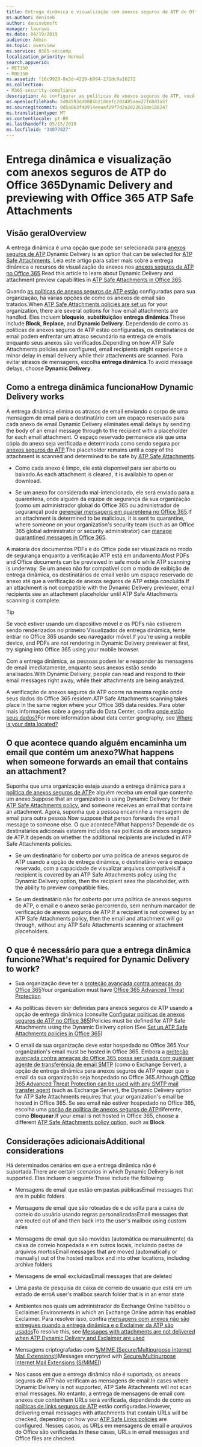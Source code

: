 ```yaml
---
title: Entrega dinâmica e visualização com anexos seguros de ATP do Office 365
ms.author: deniseb
author: denisebmsft
manager: laurawi
ms.date: 04/19/2019
audience: Admin
ms.topic: overview
ms.service: O365-seccomp
localization_priority: Normal
search.appverid:
- MET150
- MOE150
ms.assetid: f16c9928-8e3d-4219-b994-271dc9a16272
ms.collection:
- M365-security-compliance
description: Ao configurar as políticas de anexos seguros de ATP, você escolhe a entrega dinâmica para evitar atrasos de mensagens e permite que as pessoas visualizem os anexos que estão sendo examinados.
ms.openlocfilehash: 5d04593dd0884b21deefc202485aee27f60d1a5f
ms.sourcegitcommit: 0d5a863f48914eeaaf29f7d2a2022618de186247
ms.translationtype: MT
ms.contentlocale: pt-BR
ms.lasthandoff: 05/15/2019
ms.locfileid: "34077827"
---
```

# <a name="dynamic-delivery-and-previewing-with-office-365-atp-safe-attachments"></a><span data-ttu-id="d255a-103">Entrega dinâmica e visualização com anexos seguros de ATP do Office 365</span><span class="sxs-lookup"><span data-stu-id="d255a-103">Dynamic Delivery and previewing with Office 365 ATP Safe Attachments</span></span>

## <a name="overview"></a><span data-ttu-id="d255a-104">Visão geral</span><span class="sxs-lookup"><span data-stu-id="d255a-104">Overview</span></span>

<span data-ttu-id="d255a-105">A entrega dinâmica é uma opção que pode ser selecionada para [anexos seguros de ATP](atp-safe-attachments.md).</span><span class="sxs-lookup"><span data-stu-id="d255a-105">Dynamic Delivery is an option that can be selected for [ATP Safe Attachments](atp-safe-attachments.md).</span></span> <span data-ttu-id="d255a-106">Leia este artigo para saber mais sobre a entrega dinâmica e recursos de visualização de anexos nos [anexos seguros de ATP no Office 365](atp-safe-attachments.md).</span><span class="sxs-lookup"><span data-stu-id="d255a-106">Read this article to learn about Dynamic Delivery and attachment preview capabilities in [ATP Safe Attachments in Office 365](atp-safe-attachments.md).</span></span>

<span data-ttu-id="d255a-107">Quando [as políticas de anexos seguros de ATP estão](set-up-atp-safe-attachments-policies.md) configuradas para sua organização, há várias opções de como os anexos de email são tratados.</span><span class="sxs-lookup"><span data-stu-id="d255a-107">When [ATP Safe Attachments policies are set up](set-up-atp-safe-attachments-policies.md) for your organization, there are several options for how email attachments are handled.</span></span> <span data-ttu-id="d255a-108">Eles incluem **bloqueio**, **substituição**e **entrega dinâmica**.</span><span class="sxs-lookup"><span data-stu-id="d255a-108">These include **Block**, **Replace**, and **Dynamic Delivery**.</span></span> <span data-ttu-id="d255a-109">Dependendo de como as políticas de anexos seguros de ATP estão configuradas, os destinatários de email podem enfrentar um atraso secundário na entrega de emails enquanto seus anexos são verificados.</span><span class="sxs-lookup"><span data-stu-id="d255a-109">Depending on how ATP Safe Attachments policies are configured, email recipients might experience a minor delay in email delivery while their attachments are scanned.</span></span> <span data-ttu-id="d255a-110">Para evitar atrasos de mensagens, escolha **entrega dinâmica**.</span><span class="sxs-lookup"><span data-stu-id="d255a-110">To avoid message delays, choose **Dynamic Delivery**.</span></span>
  
## <a name="how-dynamic-delivery-works"></a><span data-ttu-id="d255a-111">Como a entrega dinâmica funciona</span><span class="sxs-lookup"><span data-stu-id="d255a-111">How Dynamic Delivery works</span></span>
  
<span data-ttu-id="d255a-112">A entrega dinâmica elimina os atrasos de email enviando o corpo de uma mensagem de email para o destinatário com um espaço reservado para cada anexo de email.</span><span class="sxs-lookup"><span data-stu-id="d255a-112">Dynamic Delivery eliminates email delays by sending the body of an email message through to the recipient with a placeholder for each email attachment.</span></span> <span data-ttu-id="d255a-113">O espaço reservado permanece até que uma cópia do anexo seja verificada e determinada como sendo segura por [anexos seguros de ATP](atp-safe-attachments.md).</span><span class="sxs-lookup"><span data-stu-id="d255a-113">The placeholder remains until a copy of the attachment is scanned and determined to be safe by [ATP Safe Attachments](atp-safe-attachments.md).</span></span> 

- <span data-ttu-id="d255a-114">Como cada anexo é limpo, ele está disponível para ser aberto ou baixado.</span><span class="sxs-lookup"><span data-stu-id="d255a-114">As each attachment is cleared, it is available to open or download.</span></span> 

- <span data-ttu-id="d255a-115">Se um anexo for considerado mal-intencionado, ele será enviado para a quarentena, onde alguém da equipe de segurança da sua organização (como um administrador global do Office 365 ou administrador de segurança) pode [gerenciar mensagens em quarentena no Office 365](manage-quarantined-messages-and-files.md).</span><span class="sxs-lookup"><span data-stu-id="d255a-115">If an attachment is determined to be malicious, it is sent to quarantine, where someone on your organization's security team (such as an Office 365 global administrator or security administrator) can [manage quarantined messages in Office 365](manage-quarantined-messages-and-files.md).</span></span>

<span data-ttu-id="d255a-116">A maioria dos documentos PDFs e do Office pode ser visualizada no modo de segurança enquanto a verificação ATP está em andamento.</span><span class="sxs-lookup"><span data-stu-id="d255a-116">Most PDFs and Office documents can be previewed in safe mode while ATP scanning is underway.</span></span> <span data-ttu-id="d255a-117">Se um anexo não for compatível com o modo de exibição de entrega dinâmica, os destinatários de email verão um espaço reservado de anexo até que a verificação de anexos seguros de ATP esteja concluída.</span><span class="sxs-lookup"><span data-stu-id="d255a-117">If an attachment is not compatible with the Dynamic Delivery previewer, email recipients see an attachment placeholder until ATP Safe Attachments scanning is complete.</span></span>

> [!TIP]
> <span data-ttu-id="d255a-118">Se você estiver usando um dispositivo móvel e os PDFs não estiverem sendo renderizados no primeiro Visualizador de entrega dinâmica, tente entrar no Office 365 usando seu navegador móvel.</span><span class="sxs-lookup"><span data-stu-id="d255a-118">If you're using a mobile device, and PDFs are not rendering in Dynamic Delivery previewer at first, try signing into Office 365 using your mobile browser.</span></span>

<span data-ttu-id="d255a-119">Com a entrega dinâmica, as pessoas podem ler e responder às mensagens de email imediatamente, enquanto seus anexos estão sendo analisados.</span><span class="sxs-lookup"><span data-stu-id="d255a-119">With Dynamic Delivery, people can read and respond to their email messages right away, while their attachments are being analyzed.</span></span> 

<span data-ttu-id="d255a-120">A verificação de anexos seguros de ATP ocorre na mesma região onde seus dados do Office 365 residem.</span><span class="sxs-lookup"><span data-stu-id="d255a-120">ATP Safe Attachments scanning takes place in the same region where your Office 365 data resides.</span></span> <span data-ttu-id="d255a-121">Para obter mais informações sobre a geografia do Data Center, confira [onde estão seus dados?](https://products.office.com/where-is-your-data-located?geo=All)</span><span class="sxs-lookup"><span data-stu-id="d255a-121">For more information about data center geography, see [Where is your data located?](https://products.office.com/where-is-your-data-located?geo=All)</span></span> 
  
## <a name="what-happens-when-someone-forwards-an-email-that-contains-an-attachment"></a><span data-ttu-id="d255a-122">O que acontece quando alguém encaminha um email que contém um anexo?</span><span class="sxs-lookup"><span data-stu-id="d255a-122">What happens when someone forwards an email that contains an attachment?</span></span>

<span data-ttu-id="d255a-123">Suponha que uma organização esteja usando a entrega dinâmica para a [política de anexos seguros de ATP](set-up-atp-safe-attachments-policies.md)e alguém receba um email que contenha um anexo.</span><span class="sxs-lookup"><span data-stu-id="d255a-123">Suppose that an organization is using Dynamic Delivery for their [ATP Safe Attachments policy](set-up-atp-safe-attachments-policies.md), and someone receives an email that contains an attachment.</span></span> <span data-ttu-id="d255a-124">Agora, suponha que a pessoa encaminhe a mensagem de email para outra pessoa.</span><span class="sxs-lookup"><span data-stu-id="d255a-124">Now suppose that person forwards the email message to someone else.</span></span> <span data-ttu-id="d255a-125">O que acontece?</span><span class="sxs-lookup"><span data-stu-id="d255a-125">What happens?</span></span> <span data-ttu-id="d255a-126">Depende de os destinatários adicionais estarem incluídos nas políticas de anexos seguros de ATP.</span><span class="sxs-lookup"><span data-stu-id="d255a-126">It depends on whether the additional recipients are included in ATP Safe Attachments policies.</span></span>
  
- <span data-ttu-id="d255a-127">Se um destinatário for coberto por uma política de anexos seguros de ATP usando a opção de entrega dinâmica, o destinatário verá o espaço reservado, com a capacidade de visualizar arquivos compatíveis.</span><span class="sxs-lookup"><span data-stu-id="d255a-127">If a recipient is covered by an ATP Safe Attachments policy using the Dynamic Delivery option, then the recipient sees the placeholder, with the ability to preview compatible files.</span></span>
    
- <span data-ttu-id="d255a-128">Se um destinatário não for coberto por uma política de anexos seguros de ATP, o email e o anexo serão percorrendo, sem nenhum marcador de verificação de anexos seguros de ATP.</span><span class="sxs-lookup"><span data-stu-id="d255a-128">If a recipient is not covered by an ATP Safe Attachments policy, then the email and attachment will go through, without any ATP Safe Attachments scanning or attachment placeholders.</span></span>
    
## <a name="whats-required-for-dynamic-delivery-to-work"></a><span data-ttu-id="d255a-129">O que é necessário para que a entrega dinâmica funcione?</span><span class="sxs-lookup"><span data-stu-id="d255a-129">What's required for Dynamic Delivery to work?</span></span>

- <span data-ttu-id="d255a-130">Sua organização deve ter a [proteção avançada contra ameaças do Office 365](office-365-atp.md)</span><span class="sxs-lookup"><span data-stu-id="d255a-130">Your organization must have [Office 365 Advanced Threat Protection](office-365-atp.md)</span></span>
    
- <span data-ttu-id="d255a-131">As políticas devem ser definidas para anexos seguros de ATP usando a opção de entrega dinâmica (consulte [Configurar políticas de anexos seguros de ATP no Office 365](set-up-atp-safe-attachments-policies.md))</span><span class="sxs-lookup"><span data-stu-id="d255a-131">Policies must be defined for ATP Safe Attachments using the Dynamic Delivery option (See [Set up ATP Safe Attachments policies in Office 365](set-up-atp-safe-attachments-policies.md))</span></span>
    
- <span data-ttu-id="d255a-132">O email da sua organização deve estar hospedado no Office 365.</span><span class="sxs-lookup"><span data-stu-id="d255a-132">Your organization's email must be hosted in Office 365.</span></span> <span data-ttu-id="d255a-133">Embora a [proteção avançada contra ameaças do Office 365 possa ser usada com qualquer agente de transferência de email SMTP](https://docs.microsoft.com/office365/servicedescriptions/office-365-advanced-threat-protection-service-description#requirements-for-office-365-advanced-threat-protection-atp) (como o Exchange Server), a opção de entrega dinâmica para anexos seguros de ATP requer que o email da sua organização seja hospedado no Office 365.</span><span class="sxs-lookup"><span data-stu-id="d255a-133">Although [Office 365 Advanced Threat Protection can be used with any SMTP mail transfer agent](https://docs.microsoft.com/office365/servicedescriptions/office-365-advanced-threat-protection-service-description#requirements-for-office-365-advanced-threat-protection-atp) (such as Exchange Server), the Dynamic Delivery option for ATP Safe Attachments requires that your organization's email be hosted in Office 365.</span></span> <span data-ttu-id="d255a-134">Se seu email não estiver hospedado no Office 365, escolha uma [opção de política de anexos seguros de ATP](set-up-atp-safe-attachments-policies.md#step-3-learn-about-atp-safe-attachments-policy-options)diferente, como **Bloquear**.</span><span class="sxs-lookup"><span data-stu-id="d255a-134">If your email is not hosted in Office 365, choose a different [ATP Safe Attachments policy option](set-up-atp-safe-attachments-policies.md#step-3-learn-about-atp-safe-attachments-policy-options), such as **Block**.</span></span>
    
## <a name="additional-considerations"></a><span data-ttu-id="d255a-135">Considerações adicionais</span><span class="sxs-lookup"><span data-stu-id="d255a-135">Additional considerations</span></span>

<span data-ttu-id="d255a-136">Há determinados cenários em que a entrega dinâmica não é suportada.</span><span class="sxs-lookup"><span data-stu-id="d255a-136">There are certain scenarios in which Dynamic Delivery is not supported.</span></span> <span data-ttu-id="d255a-137">Elas incluem o seguinte:</span><span class="sxs-lookup"><span data-stu-id="d255a-137">These include the following:</span></span>
  
- <span data-ttu-id="d255a-138">Mensagens de email que estão em pastas públicas</span><span class="sxs-lookup"><span data-stu-id="d255a-138">Email messages that are in public folders</span></span>
    
- <span data-ttu-id="d255a-139">Mensagens de email que são roteadas de e de volta para a caixa de correio do usuário usando regras personalizadas</span><span class="sxs-lookup"><span data-stu-id="d255a-139">Email messages that are routed out of and then back into the user's mailbox using custom rules</span></span>
    
- <span data-ttu-id="d255a-140">Mensagens de email que são movidas (automática ou manualmente) da caixa de correio hospedada e em outros locais, incluindo pastas de arquivos mortos</span><span class="sxs-lookup"><span data-stu-id="d255a-140">Email messages that are moved (automatically or manually) out of the hosted mailbox and into other locations, including archive folders</span></span>
    
- <span data-ttu-id="d255a-141">Mensagens de email excluídas</span><span class="sxs-lookup"><span data-stu-id="d255a-141">Email messages that are deleted</span></span>
    
- <span data-ttu-id="d255a-142">Uma pasta de pesquisa de caixa de correio do usuário que está em um estado de erro</span><span class="sxs-lookup"><span data-stu-id="d255a-142">A user's mailbox search folder that is in an error state</span></span>
    
- <span data-ttu-id="d255a-143">Ambientes nos quais um administrador do Exchange Online habilitou o Exclaimer.</span><span class="sxs-lookup"><span data-stu-id="d255a-143">Environments in which an Exchange Online admin has enabled Exclaimer.</span></span> <span data-ttu-id="d255a-144">Para resolver isso, confira [mensagens com anexos não são entregues quando a entrega dinâmica e o Exclaimer da ATP são usados](https://support.microsoft.com/help/4014438/messages-with-attachments-are-not-delivered-when-atp-dynamic-delivery)</span><span class="sxs-lookup"><span data-stu-id="d255a-144">To resolve this, see [Messages with attachments are not delivered when ATP Dynamic Delivery and Exclaimer are used](https://support.microsoft.com/help/4014438/messages-with-attachments-are-not-delivered-when-atp-dynamic-delivery)</span></span>

- <span data-ttu-id="d255a-145">Mensagens criptografadas com [S/MIME (Secure/Multipurpose Internet Mail Extensions)](s-mime-for-message-signing-and-encryption.md))</span><span class="sxs-lookup"><span data-stu-id="d255a-145">Messages encrypted with [Secure/Multipurpose Internet Mail Extensions (S/MIME)](s-mime-for-message-signing-and-encryption.md))</span></span>

- <span data-ttu-id="d255a-146">Nos casos em que a entrega dinâmica não é suportada, os anexos seguros de ATP não verificam as mensagens de email.</span><span class="sxs-lookup"><span data-stu-id="d255a-146">In cases where Dynamic Delivery is not supported, ATP Safe Attachments will not scan email messages.</span></span> <span data-ttu-id="d255a-147">No entanto, a entrega de mensagens de email com anexos que contenham URLs será verificada, dependendo de como as [políticas de links seguros de ATP](set-up-atp-safe-links-policies.md) estão configuradas.</span><span class="sxs-lookup"><span data-stu-id="d255a-147">However, delivering email messages with attachments that contain URLs will be checked, depending on how your [ATP Safe Links policies](set-up-atp-safe-links-policies.md) are configured.</span></span> <span data-ttu-id="d255a-148">Nesses casos, as URLs em mensagens de email e arquivos do Office são verificadas.</span><span class="sxs-lookup"><span data-stu-id="d255a-148">In these cases, URLs in email messages and Office files are checked.</span></span>
